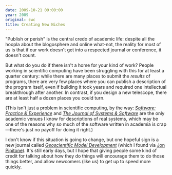 ```yaml
---
date: 2009-10-21 09:00:00
year: 2009
original: swc
title: Creating New Niches
---
```

<p>"Publish or perish" is the central credo of academic life: despite all the hoopla about the blogosphere and online what-not, the reality for most of us is that if our work doesn't get into a respected journal or conference, it doesn't count.</p>
<p>But what do you do if there isn't a home for your kind of work? People working in scientific computing have been struggling with this for at least a quarter century: while there are many places to submit the <em>results</em> of programs, there are very few places where you can publish a description of the program itself, even if building it took years and required one intellectual breakthrough after another. In contrast, if you design a new telescope, there are at least half a dozen places you could turn.</p>
<p>(This isn't just a problem in scientific computing, by the way: <a href="http://www3.interscience.wiley.com/journal/1752/home"><em>Software: Practice &amp; Experience</em></a> and <a href="http://www.elsevier.com/wps/find/journaldescription.cws_home/505732/description"><em>The Journal of Systems &amp; Software</em></a> are the only academic venues I know for descriptions of real systems, which may be one of the reasons why so much of the software written in academia is crap&mdash;there's just no payoff for doing it right.)</p>
<p>I don't know if this situation is going to change, but one hopeful sign is a new journal called <a href="http://www.geosci-model-dev.net/volumes_and_issues.html"><em>Geoscientific Model Development</em></a> (which I found via <a href="http://skoolr.blogspot.com/2009/10/geoscientific-model-development.html">Jon Pipitone</a>). It's still early days, but I hope that giving people some kind of credit for talking about how they do things will encourage them to do those things better, and allow newcomers (like us) to get up to speed more quickly.</p>

